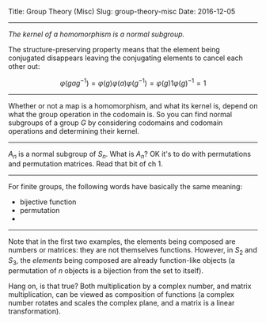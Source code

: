 Title: Group Theory (Misc)
Slug: group-theory-misc
Date: 2016-12-05

-------------------------------------------------------------------------------

*The kernel of a homomorphism is a normal subgroup.*

The structure-preserving property means that the element being conjugated
disappears leaving the conjugating elements to cancel each other out:

$$
\varphi(gag^{-1}) = \varphi(g)\varphi(a)\varphi(g^{-1}) = \varphi(g)1\varphi(g)^{-1} = 1
$$

-------------------------------------------------------------------------------

Whether or not a map is a homomorphism, and what its kernel is, depend on what
the group operation in the codomain is. So you can find normal subgroups of a
group $G$ by considering codomains and codomain operations and determining
their kernel.

-------------------------------------------------------------------------------

$A_n$ is a normal subgroup of $S_n$. What is $A_n$? OK it's to do with
permutations and permutation matrices. Read that bit of ch 1.

-------------------------------------------------------------------------------

For finite groups, the following words have basically the same meaning:
- bijective function
- permutation
-

-------------------------------------------------------------------------------

Note that in the first two examples, the elements being composed are numbers or
matrices: they are not themselves functions. However, in $S_2$ and $S_3$, the
*elements* being composed are already function-like objects (a permutation of
$n$ objects is a bijection from the set to itself).

Hang on, is that true? Both multiplication by a complex number, and matrix
multiplication, can be viewed as composition of functions (a complex number
rotates and scales the complex plane, and a matrix is a linear transformation).

